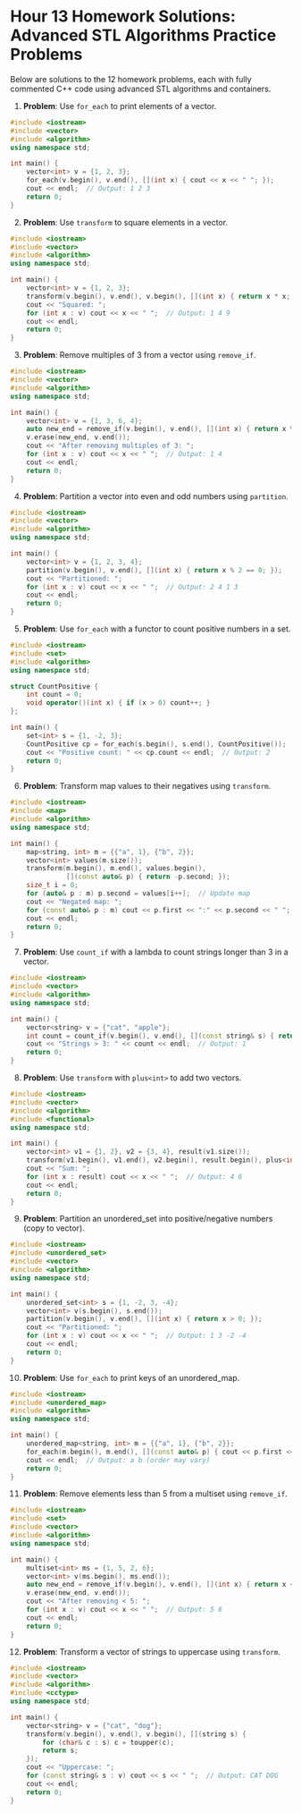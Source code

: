 # Hour 13 Homework Solutions: Advanced STL Algorithms Practice Problems

Below are solutions to the 12 homework problems, each with fully commented C++ code using advanced STL algorithms and containers.

1. **Problem**: Use `for_each` to print elements of a vector.  
```cpp
#include <iostream>
#include <vector>
#include <algorithm>
using namespace std;

int main() {
    vector<int> v = {1, 2, 3};
    for_each(v.begin(), v.end(), [](int x) { cout << x << " "; });
    cout << endl;  // Output: 1 2 3
    return 0;
}
```

2. **Problem**: Use `transform` to square elements in a vector.  
```cpp
#include <iostream>
#include <vector>
#include <algorithm>
using namespace std;

int main() {
    vector<int> v = {1, 2, 3};
    transform(v.begin(), v.end(), v.begin(), [](int x) { return x * x; });
    cout << "Squared: ";
    for (int x : v) cout << x << " ";  // Output: 1 4 9
    cout << endl;
    return 0;
}
```

3. **Problem**: Remove multiples of 3 from a vector using `remove_if`.  
```cpp
#include <iostream>
#include <vector>
#include <algorithm>
using namespace std;

int main() {
    vector<int> v = {1, 3, 6, 4};
    auto new_end = remove_if(v.begin(), v.end(), [](int x) { return x % 3 == 0; });
    v.erase(new_end, v.end());
    cout << "After removing multiples of 3: ";
    for (int x : v) cout << x << " ";  // Output: 1 4
    cout << endl;
    return 0;
}
```

4. **Problem**: Partition a vector into even and odd numbers using `partition`.  
```cpp
#include <iostream>
#include <vector>
#include <algorithm>
using namespace std;

int main() {
    vector<int> v = {1, 2, 3, 4};
    partition(v.begin(), v.end(), [](int x) { return x % 2 == 0; });
    cout << "Partitioned: ";
    for (int x : v) cout << x << " ";  // Output: 2 4 1 3
    cout << endl;
    return 0;
}
```

5. **Problem**: Use `for_each` with a functor to count positive numbers in a set.  
```cpp
#include <iostream>
#include <set>
#include <algorithm>
using namespace std;

struct CountPositive {
    int count = 0;
    void operator()(int x) { if (x > 0) count++; }
};

int main() {
    set<int> s = {1, -2, 3};
    CountPositive cp = for_each(s.begin(), s.end(), CountPositive());
    cout << "Positive count: " << cp.count << endl;  // Output: 2
    return 0;
}
```

6. **Problem**: Transform map values to their negatives using `transform`.  
```cpp
#include <iostream>
#include <map>
#include <algorithm>
using namespace std;

int main() {
    map<string, int> m = {{"a", 1}, {"b", 2}};
    vector<int> values(m.size());
    transform(m.begin(), m.end(), values.begin(), 
              [](const auto& p) { return -p.second; });
    size_t i = 0;
    for (auto& p : m) p.second = values[i++];  // Update map
    cout << "Negated map: ";
    for (const auto& p : m) cout << p.first << ":" << p.second << " ";  // Output: a:-1 b:-2
    cout << endl;
    return 0;
}
```

7. **Problem**: Use `count_if` with a lambda to count strings longer than 3 in a vector.  
```cpp
#include <iostream>
#include <vector>
#include <algorithm>
using namespace std;

int main() {
    vector<string> v = {"cat", "apple"};
    int count = count_if(v.begin(), v.end(), [](const string& s) { return s.length() > 3; });
    cout << "Strings > 3: " << count << endl;  // Output: 1
    return 0;
}
```

8. **Problem**: Use `transform` with `plus<int>` to add two vectors.  
```cpp
#include <iostream>
#include <vector>
#include <algorithm>
#include <functional>
using namespace std;

int main() {
    vector<int> v1 = {1, 2}, v2 = {3, 4}, result(v1.size());
    transform(v1.begin(), v1.end(), v2.begin(), result.begin(), plus<int>());
    cout << "Sum: ";
    for (int x : result) cout << x << " ";  // Output: 4 6
    cout << endl;
    return 0;
}
```

9. **Problem**: Partition an unordered_set into positive/negative numbers (copy to vector).  
```cpp
#include <iostream>
#include <unordered_set>
#include <vector>
#include <algorithm>
using namespace std;

int main() {
    unordered_set<int> s = {1, -2, 3, -4};
    vector<int> v(s.begin(), s.end());
    partition(v.begin(), v.end(), [](int x) { return x > 0; });
    cout << "Partitioned: ";
    for (int x : v) cout << x << " ";  // Output: 1 3 -2 -4
    cout << endl;
    return 0;
}
```

10. **Problem**: Use `for_each` to print keys of an unordered_map.  
```cpp
#include <iostream>
#include <unordered_map>
#include <algorithm>
using namespace std;

int main() {
    unordered_map<string, int> m = {{"a", 1}, {"b", 2}};
    for_each(m.begin(), m.end(), [](const auto& p) { cout << p.first << " "; });
    cout << endl;  // Output: a b (order may vary)
    return 0;
}
```

11. **Problem**: Remove elements less than 5 from a multiset using `remove_if`.  
```cpp
#include <iostream>
#include <set>
#include <vector>
#include <algorithm>
using namespace std;

int main() {
    multiset<int> ms = {1, 5, 2, 6};
    vector<int> v(ms.begin(), ms.end());
    auto new_end = remove_if(v.begin(), v.end(), [](int x) { return x < 5; });
    v.erase(new_end, v.end());
    cout << "After removing < 5: ";
    for (int x : v) cout << x << " ";  // Output: 5 6
    cout << endl;
    return 0;
}
```

12. **Problem**: Transform a vector of strings to uppercase using `transform`.  
```cpp
#include <iostream>
#include <vector>
#include <algorithm>
#include <cctype>
using namespace std;

int main() {
    vector<string> v = {"cat", "dog"};
    transform(v.begin(), v.end(), v.begin(), [](string s) {
        for (char& c : s) c = toupper(c);
        return s;
    });
    cout << "Uppercase: ";
    for (const string& s : v) cout << s << " ";  // Output: CAT DOG
    cout << endl;
    return 0;
}
```